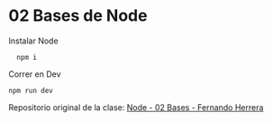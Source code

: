 # 02 Bases de Node

Instalar Node

```
  npm i
```

Correr en Dev

```
npm run dev
```

Repositorio original de la clase:
[Node - 02 Bases - Fernando Herrera](https://github.com/Klerith/node-ts-bases/tree/fin-seccion-3)
